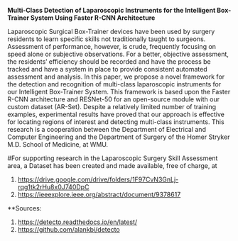 **Multi-Class Detection of Laparoscopic Instruments for the Intelligent Box-Trainer System Using Faster R-CNN Architecture**

Laparoscopic Surgical Box-Trainer devices have been used by surgery residents to learn specific skills not traditionally taught to surgeons. Assessment of performance, however, is crude, frequently focusing on speed alone or subjective observations. For a better, objective assessment, the residents’ efficiency should be recorded and have the process be tracked and have a system in place to provide consistent automated assessment and analysis. In this paper, we propose a novel framework for the detection and recognition of multi-class laparoscopic instruments for our Intelligent Box-Trainer System. This framework is based upon the Faster R-CNN architecture and RESNet-50 for an open-source module with our custom dataset (AR-Set). Despite a relatively limited number of training examples, experimental results have proved that our approach is effective for locating regions of interest and detecting multi-class instruments. This research is a cooperation between the Department of Electrical and Computer Engineering and the Department of Surgery of the Homer Stryker M.D. School of Medicine, at WMU.

#For supporting research in the Laparoscopic Surgery Skill Assessment area, a Dataset has been created and made available, free of charge, at

1. https://drive.google.com/drive/folders/1F97CvN3GnLj-rqg1tk2rHu8x0J740DpC 
2. https://ieeexplore.ieee.org/abstract/document/9378617

**Sources: 
1. https://detecto.readthedocs.io/en/latest/
2. https://github.com/alankbi/detecto
